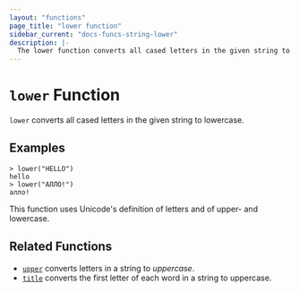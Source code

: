 ```yaml
---
layout: "functions"
page_title: "lower function"
sidebar_current: "docs-funcs-string-lower"
description: |-
  The lower function converts all cased letters in the given string to lowercase.
---
```


# `lower` Function

`lower` converts all cased letters in the given string to lowercase.

## Examples

```
> lower("HELLO")
hello
> lower("АЛЛО!")
алло!
```

This function uses Unicode's definition of letters and of upper- and lowercase.

## Related Functions

* [`upper`](./upper.html) converts letters in a string to _uppercase_.
* [`title`](./title.html) converts the first letter of each word in a string to uppercase.
